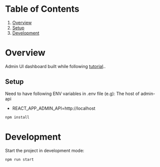 # Table of Contents
1. [Overview](#overview)
2. [Setup](#setup)
3. [Development](#development)

# Overview

Admin UI dashboard built while following [tutorial](https://marmelab.com/react-admin/Tutorial.html)..

## Setup

Need to have following ENV variables in .env file (e.g):
The host of admin-api
- REACT_APP_ADMIN_API=http://localhost
```sh
npm install
```

# Development

Start the project in development mode:
```shell
npm run start
```
